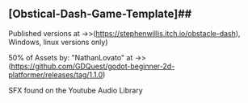 ## [Obstical-Dash-Game-Template]##



Published versions at ->>(https://stephenwillis.itch.io/obstacle-dash), Windows, linux versions only) 

50% of Assets by: "NathanLovato"  at ->>(https://github.com/GDQuest/godot-beginner-2d-platformer/releases/tag/1.1.0)

SFX found on the Youtube Audio Library

